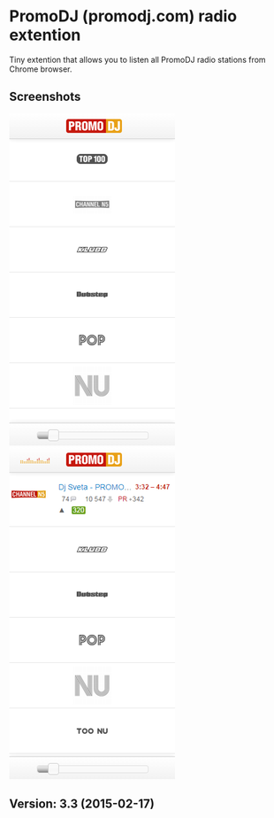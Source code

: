 # PromoDJ (promodj.com) radio extention

Tiny extention that allows you to listen all PromoDJ radio stations from Chrome browser.

## Screenshots
![image](/img/screenshots/1.png) 
![image](/img/screenshots/2.png)

## Version: 3.3 (2015-02-17)
